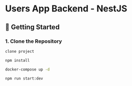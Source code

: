 # Users App Backend - NestJS

## 🚀 Getting Started

### 1. Clone the Repository

```bash
clone project

npm install

docker-compose up -d

npm run start:dev
